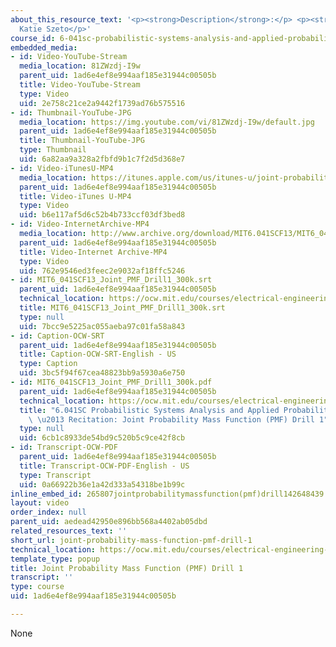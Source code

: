 ```yaml
---
about_this_resource_text: '<p><strong>Description</strong>:</p> <p><strong>Instructor</strong>:
  Katie Szeto</p>'
course_id: 6-041sc-probabilistic-systems-analysis-and-applied-probability-fall-2013
embedded_media:
- id: Video-YouTube-Stream
  media_location: 81ZWzdj-I9w
  parent_uid: 1ad6e4ef8e994aaf185e31944c00505b
  title: Video-YouTube-Stream
  type: Video
  uid: 2e758c21ce2a9442f1739ad76b575516
- id: Thumbnail-YouTube-JPG
  media_location: https://img.youtube.com/vi/81ZWzdj-I9w/default.jpg
  parent_uid: 1ad6e4ef8e994aaf185e31944c00505b
  title: Thumbnail-YouTube-JPG
  type: Thumbnail
  uid: 6a82aa9a328a2fbfd9b1c7f2d5d368e7
- id: Video-iTunesU-MP4
  media_location: https://itunes.apple.com/us/itunes-u/joint-probability-mass-function/id814580809?i=249378190
  parent_uid: 1ad6e4ef8e994aaf185e31944c00505b
  title: Video-iTunes U-MP4
  type: Video
  uid: b6e117af5d6c52b4b733ccf03df3bed8
- id: Video-InternetArchive-MP4
  media_location: http://www.archive.org/download/MIT6.041SCF13/MIT6_041SCF13_Joint_PMF_Drill1_300k.mp4
  parent_uid: 1ad6e4ef8e994aaf185e31944c00505b
  title: Video-Internet Archive-MP4
  type: Video
  uid: 762e9546ed3feec2e9032af18ffc5246
- id: MIT6_041SCF13_Joint_PMF_Drill1_300k.srt
  parent_uid: 1ad6e4ef8e994aaf185e31944c00505b
  technical_location: https://ocw.mit.edu/courses/electrical-engineering-and-computer-science/6-041sc-probabilistic-systems-analysis-and-applied-probability-fall-2013/unit-i/lecture-6/joint-probability-mass-function-pmf-drill-1/MIT6_041SCF13_Joint_PMF_Drill1_300k.srt
  title: MIT6_041SCF13_Joint_PMF_Drill1_300k.srt
  type: null
  uid: 7bcc9e5225ac055aeba97c01fa58a843
- id: Caption-OCW-SRT
  parent_uid: 1ad6e4ef8e994aaf185e31944c00505b
  title: Caption-OCW-SRT-English - US
  type: Caption
  uid: 3bc5f94f67cea48823bb9a5930a6e750
- id: MIT6_041SCF13_Joint_PMF_Drill1_300k.pdf
  parent_uid: 1ad6e4ef8e994aaf185e31944c00505b
  technical_location: https://ocw.mit.edu/courses/electrical-engineering-and-computer-science/6-041sc-probabilistic-systems-analysis-and-applied-probability-fall-2013/unit-i/lecture-6/joint-probability-mass-function-pmf-drill-1/MIT6_041SCF13_Joint_PMF_Drill1_300k.pdf
  title: "6.041SC Probabilistic Systems Analysis and Applied Probability, Fall 2013Transcript\
    \ \u2013 Recitation: Joint Probability Mass Function (PMF) Drill 1"
  type: null
  uid: 6cb1c8933de54bd9c520b5c9ce42f8cb
- id: Transcript-OCW-PDF
  parent_uid: 1ad6e4ef8e994aaf185e31944c00505b
  title: Transcript-OCW-PDF-English - US
  type: Transcript
  uid: 0a66922b36e1a42d333a54318be1b99c
inline_embed_id: 265807jointprobabilitymassfunction(pmf)drill142648439
layout: video
order_index: null
parent_uid: aedead42950e896bb568a4402ab05dbd
related_resources_text: ''
short_url: joint-probability-mass-function-pmf-drill-1
technical_location: https://ocw.mit.edu/courses/electrical-engineering-and-computer-science/6-041sc-probabilistic-systems-analysis-and-applied-probability-fall-2013/unit-i/lecture-6/joint-probability-mass-function-pmf-drill-1
template_type: popup
title: Joint Probability Mass Function (PMF) Drill 1
transcript: ''
type: course
uid: 1ad6e4ef8e994aaf185e31944c00505b

---
```

None